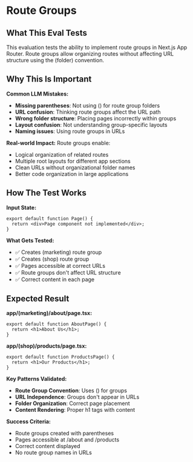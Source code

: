 # Route Groups

## What This Eval Tests

This evaluation tests the ability to implement route groups in Next.js App Router. Route groups allow organizing routes without affecting URL structure using the (folder) convention.

## Why This Is Important

**Common LLM Mistakes:**
- **Missing parentheses**: Not using () for route group folders
- **URL confusion**: Thinking route groups affect the URL path
- **Wrong folder structure**: Placing pages incorrectly within groups
- **Layout confusion**: Not understanding group-specific layouts
- **Naming issues**: Using route groups in URLs

**Real-world Impact:**
Route groups enable:
- Logical organization of related routes
- Multiple root layouts for different app sections
- Clean URLs without organizational folder names
- Better code organization in large applications

## How The Test Works

**Input State:**
```tsx
export default function Page() {
  return <div>Page component not implemented</div>;
}
```

**What Gets Tested:**
- ✅ Creates (marketing) route group
- ✅ Creates (shop) route group
- ✅ Pages accessible at correct URLs
- ✅ Route groups don't affect URL structure
- ✅ Correct content in each page

## Expected Result

**app/(marketing)/about/page.tsx:**
```tsx
export default function AboutPage() {
  return <h1>About Us</h1>;
}
```

**app/(shop)/products/page.tsx:**
```tsx
export default function ProductsPage() {
  return <h1>Our Products</h1>;
}
```

**Key Patterns Validated:**
- **Route Group Convention**: Uses () for groups
- **URL Independence**: Groups don't appear in URLs
- **Folder Organization**: Correct page placement
- **Content Rendering**: Proper h1 tags with content

**Success Criteria:**
- Route groups created with parentheses
- Pages accessible at /about and /products
- Correct content displayed
- No route group names in URLs